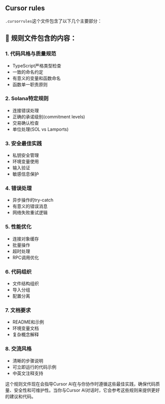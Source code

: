 ## Cursor rules

`.cursorrules`这个文件包含了以下几个主要部分：

## 🚀 规则文件包含的内容：

### 1. **代码风格与质量规范**
- TypeScript严格类型检查
- 一致的命名约定
- 有意义的变量和函数命名
- 函数单一职责原则

### 2. **Solana特定规则**
- 连接错误处理
- 正确的承诺级别(commitment levels)
- 交易确认检查
- 单位处理(SOL vs Lamports)

### 3. **安全最佳实践**
- 私钥安全管理
- 环境变量使用
- 输入验证
- 敏感信息保护

### 4. **错误处理**
- 异步操作的try-catch
- 有意义的错误消息
- 网络失败重试逻辑

### 5. **性能优化**
- 连接对象缓存
- 批量操作
- 超时处理
- RPC调用优化

### 6. **代码组织**
- 文件结构组织
- 导入分组
- 配置分离

### 7. **文档要求**
- README和示例
- 环境变量文档
- 复杂概念解释

### 8. **交流风格**
- 清晰的步骤说明
- 可立即运行的代码示例
- 中英文注释支持

这个规则文件现在会指导Cursor AI在与你协作时遵循这些最佳实践，确保代码质量、安全性和可维护性。当你与Cursor AI对话时，它会参考这些规则来提供更好的建议和代码。